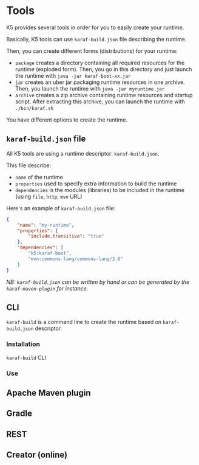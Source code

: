 # Tools

K5 provides several tools in order for you to easily create your runtime.

Basically, K5 tools can use `karaf-build.json` file describing the runtime.

Then, you can create different forms (distributions) for your runtime:

* `package` creates a directory containing all required resources for the runtime (exploded form). Then, you go in this directory and just launch the runtime with `java -jar karaf-boot-xx.jar`
* `jar` creates an uber jar packaging runtime resources in one archive. Then, you launch the runtime with `java -jar myruntime.jar`
* `archive` creates a zip archive containing runtime resources and startup script. After extracting this archive, you can launch the runtime with `./bin/karaf.sh`

You have different options to create the runtime.

## `karaf-build.json` file

All K5 tools are using a runtime descriptor: `karaf-build.json`.

This file describe:

* `name` of the runtime
* `properties` used to specify extra information to build the runtime
* `dependencies` is the modules (libraries) to be included in the runtime (using `file`, `http`, `mvn` URL)

Here's an example of `karaf-build.json` file:

```json
{
	"name": "my-runtime",
	"properties": {
		"include.transitive": "true"
	},
	"dependencies": [
		"k5:karaf-boot",
		"mvn:commons-lang/commons-lang/2.6"
	]
}
```

_NB: `karaf-build.json` can be written by hand or can be generated by the `karaf-maven-plugin` for instance._

## CLI

`karaf-build` is a command line to create the runtime based on `karaf-build.json` descriptor.

### Installation

`karaf-build` CLI 

### Use

## Apache Maven plugin

## Gradle

## REST

## Creator (online)

